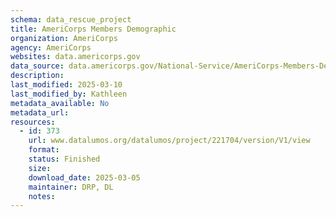 ```yaml
---
schema: data_rescue_project 
title: AmeriCorps Members Demographic
organization: AmeriCorps
agency: AmeriCorps
websites: data.americorps.gov
data_source: data.americorps.gov/National-Service/AmeriCorps-Members-Demographic/2ca3-89j5/about_data
description: 
last_modified: 2025-03-10
last_modified_by: Kathleen
metadata_available: No
metadata_url: 
resources:
  - id: 373
    url: www.datalumos.org/datalumos/project/221704/version/V1/view
    format: 
    status: Finished
    size: 
    download_date: 2025-03-05
    maintainer: DRP, DL
    notes: 
---
```

